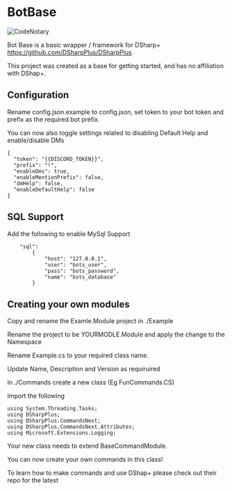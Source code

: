 # BotBase

![CodeNotary](https://github.com/CloudTheWolf/BotBase/workflows/CodeNotary/badge.svg)

Bot Base is a basic wrapper / framework for DSharp+ https://github.com/DSharpPlus/DSharpPlus

This project was created as a base for getting started, and has no affiliation with DShap+.

## Configuration

Rename config.json.example to config.json, set token to your bot token and prefix as the required bot prefix.

You can now also toggle settings related to disabling Default Help and enable/disable DMs

```
{
  "token": "{{DISCORD_TOKEN}}",
  "prefix": "!",
  "enableDms": true,
  "enableMentionPrefix": false,
  "dmHelp": false,
  "enableDefaultHelp": false
}
```

## SQL Support 

Add the following to enable MySql Support

```
	"sql": 
		{
			"host": "127.0.0.1",
			"user": "bots_user",
			"pass": "bots_password",
			"name": "bots_database"
		}
```

## Creating your own modules

Copy and rename the Examle.Module project in ./Example

Rename the project to be YOURMODLE.Module and apply the change to the Namespace

Rename Example.cs to your required class name. 

Update Name, Description and Version as requiruired

In ./Commands create a new class (Eg FunCommands.CS)

Import the following 
```
using System.Threading.Tasks;
using DSharpPlus;
using DSharpPlus.CommandsNext;
using DSharpPlus.CommandsNext.Attributes;
using Microsoft.Extensions.Logging;
```

Your new class needs to extend BaseCommandModule.

You can now create your own commands in this class!

To learn how to make commands and use DShap+ please check out their repo for the latest 
